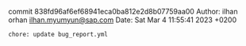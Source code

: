commit 838fd96af6ef68941eca0ba812e2d8b07759aa00
Author: ilhan orhan <ilhan.myumyun@sap.com>
Date:   Sat Mar 4 11:55:41 2023 +0200

    chore: update bug_report.yml
